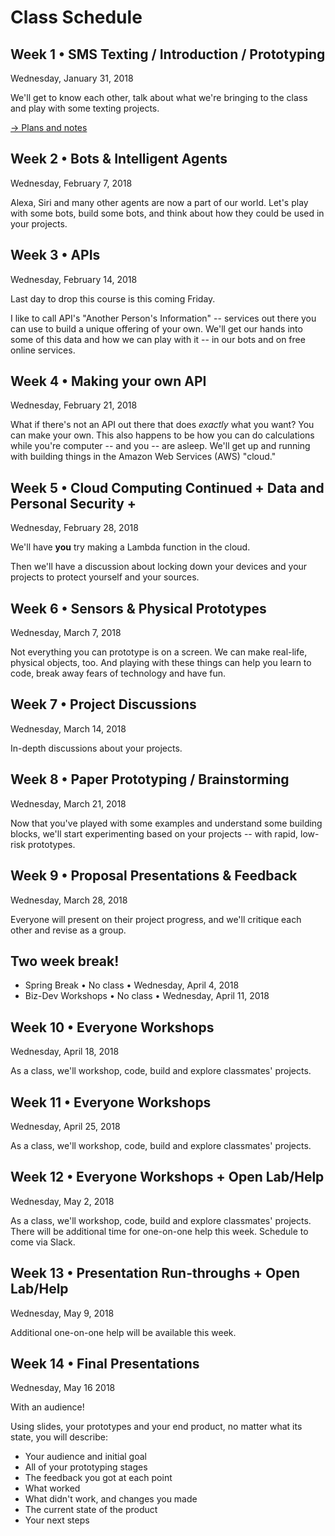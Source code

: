# Class Schedule

## Week 1 • SMS Texting / Introduction / Prototyping

Wednesday, January 31, 2018

We'll get to know each other, talk about what we're bringing to the class and play with some texting projects.

[-> Plans and notes](week01)

## Week 2 • Bots & Intelligent Agents 

Wednesday, February 7, 2018

Alexa, Siri and many other agents are now a part of our world. Let's play with some bots, build some bots, and think about how they could be used in your projects.

## Week 3 • APIs

Wednesday, February 14, 2018

Last day to drop this course is this coming Friday. 

I like to call API's "Another Person's Information" -- services out there you can use to build a unique offering of your own. We'll get our hands into some of this data and how we can play with it -- in our bots and on free online services.

## Week 4 • Making your own API

Wednesday, February 21, 2018

What if there's not an API out there that does _exactly_ what you want? You can make your own. This also happens to be how you can do calculations while you're computer -- and you -- are asleep. We'll get up and running with building things in the Amazon Web Services (AWS) "cloud."

## Week 5 • Cloud Computing Continued + Data and Personal Security + 

Wednesday, February 28, 2018

We'll have **you** try making a Lambda function in the cloud.

Then we'll have a discussion about locking down your devices and your projects to protect yourself and your sources.

## Week 6 • Sensors & Physical Prototypes

Wednesday, March 7, 2018

Not everything you can prototype is on a screen. We can make real-life, physical objects, too. And playing with these things can help you learn to code, break away fears of technology and have fun.

## Week 7 • Project Discussions 

Wednesday, March 14, 2018

In-depth discussions about your projects.

## Week 8 • Paper Prototyping / Brainstorming

Wednesday, March 21, 2018

Now that you've played with some examples and understand some building blocks, we'll start experimenting based on your projects -- with rapid, low-risk prototypes.

## Week 9 • Proposal Presentations & Feedback

Wednesday, March 28, 2018

Everyone will present on their project progress, and we'll critique each other and revise as a group. 

## Two week break!

- Spring Break • No class • Wednesday, April 4, 2018 
- Biz-Dev Workshops • No class • Wednesday, April 11, 2018

## Week 10 • Everyone Workshops

Wednesday, April 18, 2018

As a class, we'll workshop, code, build and explore classmates' projects.

## Week 11 • Everyone Workshops

Wednesday, April 25, 2018

As a class, we'll workshop, code, build and explore classmates' projects.

## Week 12 • Everyone Workshops + Open Lab/Help

Wednesday, May 2, 2018

As a class, we'll workshop, code, build and explore classmates' projects. There will be additional time for one-on-one help this week. Schedule to come via Slack.

## Week 13 • Presentation Run-throughs + Open Lab/Help

Wednesday, May 9, 2018

Additional one-on-one help will be available this week.

## Week 14 • Final Presentations

Wednesday, May 16 2018

With an audience!

Using slides, your prototypes and your end product, no matter what its state, you will describe:

* Your audience and initial goal
* All of your prototyping stages
* The feedback you got at each point
* What worked
* What didn't work, and changes you made
* The current state of the product
* Your next steps


	